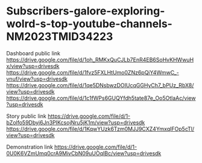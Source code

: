# Subscribers-galore-exploring-wolrd-s-top-youtube-channels-NM2023TMID34223

Dashboard  public link
https://drive.google.com/file/d/1oh_RMKxQuCJLb7EnR4EB6SoHvKHWwuHx/view?usp=drivesdk
https://drive.google.com/file/d/1fvz5FXLHtUmo0ZNz6pQiY4WmwC_-vnuf/view?usp=drivesdk
https://drive.google.com/file/d/1qe5DNsbwzDOIUcqGGHyCh7_bPUz_RbX8/view?usp=drivesdk
https://drive.google.com/file/d/1c1fWPs6GUQYfdh5tate87e_Oo5OtlaAc/view?usp=drivesdk

Story public link
https://drive.google.com/file/d/1-bZolfo59Dbyj6Jn3PIKcsojNru5jK1m/view?usp=drivesdk
https://drive.google.com/file/d/1KqwYUzk6Tzm0MJJ9CXZ4YmxqIFOp5cTl/view?usp=drivesdk

Demonstration link
https://drive.google.com/file/d/1-0U0K6VZmUmq0crA9MivCbN09uUOqIBc/view?usp=drivesdk
